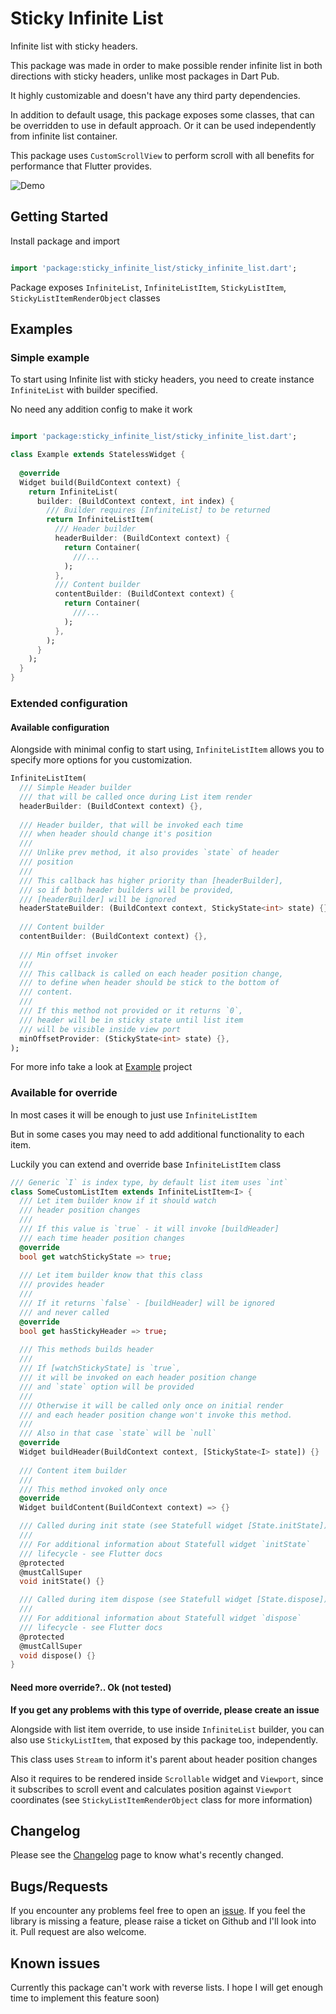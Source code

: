 # Sticky Infinite List

Infinite list with sticky headers.

This package was made in order to make possible
render infinite list in both directions with sticky headers, unlike most
packages in Dart Pub.

It highly customizable and doesn't have any third party dependencies.

In addition to default usage, this package exposes some classes, that
can be overridden to use in default approach. Or it can be used independently
from infinite list container.

This package uses `CustomScrollView` to perform scroll with all
benefits for performance that Flutter provides.

![Demo](/TatsuUkraine/flutter_sticky_infinite_list/blob/master/docs/images/example.gif?raw=true)

## Getting Started

Install package and import

```dart

import 'package:sticky_infinite_list/sticky_infinite_list.dart';
```

Package exposes `InfiniteList`, `InfiniteListItem`, `StickyListItem`,
`StickyListItemRenderObject` classes

## Examples

### Simple example

To start using Infinite list with sticky headers,
you need to create instance `InfiniteList` with builder specified.

No need any addition config to make it work

```dart

import 'package:sticky_infinite_list/sticky_infinite_list.dart';

class Example extends StatelessWidget {
  
  @override
  Widget build(BuildContext context) {
    return InfiniteList(
      builder: (BuildContext context, int index) {
        /// Builder requires [InfiniteList] to be returned
        return InfiniteListItem(
          /// Header builder
          headerBuilder: (BuildContext context) {
            return Container(
              ///...
            );
          },
          /// Content builder
          contentBuilder: (BuildContext context) {
            return Container(
              ///...
            );
          },
        );
      }
    );
  }
}
```

### Extended configuration

#### Available configuration

Alongside with minimal config to start using, `InfiniteListItem`
allows you to specify more options for you customization.

```dart
InfiniteListItem(
  /// Simple Header builder
  /// that will be called once during List item render
  headerBuilder: (BuildContext context) {},
  
  /// Header builder, that will be invoked each time
  /// when header should change it's position
  /// 
  /// Unlike prev method, it also provides `state` of header
  /// position
  /// 
  /// This callback has higher priority than [headerBuilder],
  /// so if both header builders will be provided,
  /// [headerBuilder] will be ignored
  headerStateBuilder: (BuildContext context, StickyState<int> state) {},
  
  /// Content builder
  contentBuilder: (BuildContext context) {},
  
  /// Min offset invoker
  /// 
  /// This callback is called on each header position change,
  /// to define when header should be stick to the bottom of
  /// content.
  /// 
  /// If this method not provided or it returns `0`,
  /// header will be in sticky state until list item
  /// will be visible inside view port
  minOffsetProvider: (StickyState<int> state) {},
);
```

For more info take a look at
[Example](https://github.com/TatsuUkraine/flutter_sticky_infinite_list/tree/master/example) project

### Available for override

In most cases it will be enough to just use `InfiniteListItem`

But in some cases you may need to add additional functionality to
each item.

Luckily you can extend and override base `InfiniteListItem` class

```dart
/// Generic `I` is index type, by default list item uses `int`
class SomeCustomListItem extends InfiniteListItem<I> {
  /// Let item builder know if it should watch
  /// header position changes
  /// 
  /// If this value is `true` - it will invoke [buildHeader]
  /// each time header position changes
  @override
  bool get watchStickyState => true;
  
  /// Let item builder know that this class
  /// provides header
  /// 
  /// If it returns `false` - [buildHeader] will be ignored 
  /// and never called
  @override
  bool get hasStickyHeader => true;
  
  /// This methods builds header
  /// 
  /// If [watchStickyState] is `true`,
  /// it will be invoked on each header position change
  /// and `state` option will be provided
  /// 
  /// Otherwise it will be called only once on initial render
  /// and each header position change won't invoke this method.
  /// 
  /// Also in that case `state` will be `null`
  @override
  Widget buildHeader(BuildContext context, [StickyState<I> state]) {}
  
  /// Content item builder
  /// 
  /// This method invoked only once
  @override
  Widget buildContent(BuildContext context) => {}

  /// Called during init state (see Statefull widget [State.initState])
  /// 
  /// For additional information about Statefull widget `initState`
  /// lifecycle - see Flutter docs
  @protected
  @mustCallSuper
  void initState() {}

  /// Called during item dispose (see Statefull widget [State.dispose])
  /// 
  /// For additional information about Statefull widget `dispose`
  /// lifecycle - see Flutter docs
  @protected
  @mustCallSuper
  void dispose() {}
}
```

#### Need more override?.. Ok (not tested)

**If you get any problems with this type of override,
 please create an issue**

Alongside with list item override, to use inside `InfiniteList` builder,
you can also use `StickyListItem`, that exposed by this package too, independently.

This class uses `Stream` to inform it's parent about header position changes

Also it requires to be rendered inside `Scrollable` widget and `Viewport`,
since it subscribes to scroll event and calculates position
against `Viewport` coordinates (see `StickyListItemRenderObject` class
for more information)

## Changelog

Please see the [Changelog](https://github.com/TatsuUkraine/flutter_sticky_infinite_list/blob/master/CHANGELOG.md) page to know what's recently changed.

## Bugs/Requests

If you encounter any problems feel free to open an [issue](https://github.com/TatsuUkraine/flutter_sticky_infinite_list/issues).
If you feel the library is missing a feature,
please raise a ticket on Github and I'll look into it.
Pull request are also welcome.

## Known issues

Currently this package can't work with reverse lists. I hope I will
get enough time to implement this feature soon)